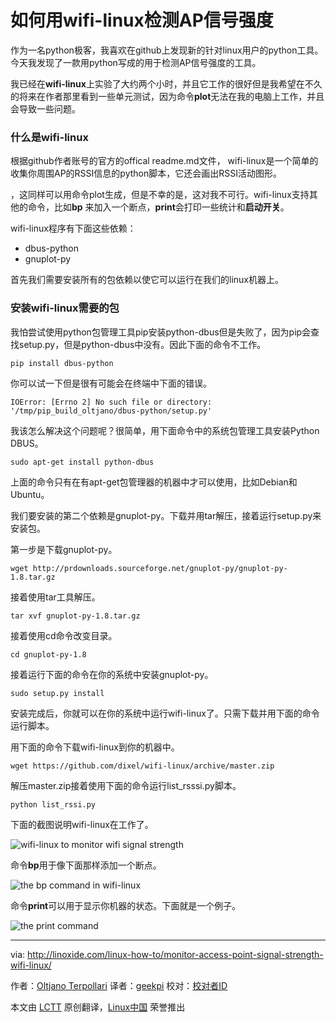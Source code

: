 如何用wifi-linux检测AP信号强度
================================================================================
作为一名python极客，我喜欢在github上发现新的针对linux用户的python工具。今天我发现了一款用python写成的用于检测AP信号强度的工具。

我已经在**wifi-linux**上实验了大约两个小时，并且它工作的很好但是我希望在不久的将来在作者那里看到一些单元测试，因为命令**plot**无法在我的电脑上工作，并且会导致一些问题。

### 什么是wifi-linux ###

根据github作者账号的官方的offical readme.md文件， wifi-linux是一个简单的收集你周围AP的RSSI信息的python脚本，它还会画出RSSI活动图形。

，这同样可以用命令plot生成，但是不幸的是，这对我不可行。wifi-linux支持其他的命令，比如**bp** 来加入一个断点，**print**会打印一些统计和**启动开关**。

wifi-linux程序有下面这些依赖：

- dbus-python
- gnuplot-py

首先我们需要安装所有的包依赖以使它可以运行在我们的linux机器上。

### 安装wifi-linux需要的包 ###

我怕尝试使用python包管理工具pip安装python-dbus但是失败了，因为pip会查找setup.py，但是python-dbus中没有。因此下面的命令不工作。

    pip install dbus-python

你可以试一下但是很有可能会在终端中下面的错误。

    IOError: [Errno 2] No such file or directory: '/tmp/pip_build_oltjano/dbus-python/setup.py'

我该怎么解决这个问题呢？很简单，用下面命令中的系统包管理工具安装Python DBUS。

    sudo apt-get install python-dbus

上面的命令只有在有apt-get包管理器的机器中才可以使用，比如Debian和Ubuntu。

我们要安装的第二个依赖是gnuplot-py。下载并用tar解压，接着运行setup.py来安装包。

第一步是下载gnuplot-py。

    wget http://prdownloads.sourceforge.net/gnuplot-py/gnuplot-py-1.8.tar.gz

接着使用tar工具解压。

    tar xvf gnuplot-py-1.8.tar.gz

接着使用cd命令改变目录。

    cd gnuplot-py-1.8

接着运行下面的命令在你的系统中安装gnuplot-py。

    sudo setup.py install

安装完成后，你就可以在你的系统中运行wifi-linux了。只需下载并用下面的命令运行脚本。

用下面的命令下载wifi-linux到你的机器中。

    wget https://github.com/dixel/wifi-linux/archive/master.zip

解压master.zip接着使用下面的命令运行list_rsssi.py脚本。

    python list_rssi.py

下面的截图说明wifi-linux在工作了。

![wifi-linux to monitor wifi signal strength](http://blog.linoxide.com/wp-content/uploads/2015/01/wifi-linux.png)

命令**bp**用于像下面那样添加一个断点。

![the bp command in wifi-linux](http://blog.linoxide.com/wp-content/uploads/2015/01/wifi-linux2.png)

命令**print**可以用于显示你机器的状态。下面就是一个例子。

![the print command](http://blog.linoxide.com/wp-content/uploads/2015/01/wifi-linux3.png)

--------------------------------------------------------------------------------

via: http://linoxide.com/linux-how-to/monitor-access-point-signal-strength-wifi-linux/

作者：[Oltjano Terpollari][a]
译者：[geekpi](https://github.com/geekpi)
校对：[校对者ID](https://github.com/校对者ID)

本文由 [LCTT](https://github.com/LCTT/TranslateProject) 原创翻译，[Linux中国](http://linux.cn/) 荣誉推出

[a]:http://linoxide.com/author/oltjano/
